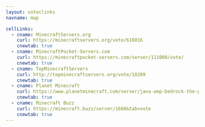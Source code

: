 ```yaml
---
layout: voteclinks
navname: map

cellLinks:
  - cname: MinecraftServers.org
    curl: https://minecraftservers.org/vote/616016
    cnewtab: true
  - cname: MinecraftPocket-Servers.com
    curl: https://minecraftpocket-servers.com/server/111000/vote/
    cnewtab: true
  - cname: TopMinecraftServers
    curl: http://topminecraftservers.org/vote/18209
    cnewtab: true
  - cname: Planet Minecraft
    curl: https://www.planetminecraft.com/server/java-amp-bedrock-the-pseudo-force-smp/vote/
    cnewtab: true
  - cname: Minecraft Buzz
    curl: https://minecraft.buzz/server/1660&tab=vote
    cnewtab: true
---
```

